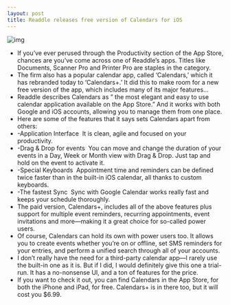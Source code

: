 ```yaml
---
layout: post
title: Readdle releases free version of Calendars for iOS
---
```

![img](http://media.idownloadblog.com/wp-content/uploads/2013/03/calendars-ss.png)
* If you’ve ever perused through the Productivity section of the App Store, chances are you’ve come across one of Readdle’s apps. Titles like Documents, Scanner Pro and Printer Pro are staples in the category.
* The firm also has a popular calendar app, called ‘Calendars,’ which it has rebranded today to ‘Calendars+.’ It did this to make room for a new free version of the app, which includes many of its major features…
* Readdle describes Calendars as ” the most elegant and easy to use calendar application available on the App Store.” And it works with both Google and iOS accounts, allowing you to manage them from one place.
* Here are some of the features that it says sets Calendars apart from others:
* -Application Interface  It is clean, agile and focused on your productivity. 
* -Drag & Drop for events  You can move and change the duration of your events in a Day, Week or Month view with Drag & Drop. Just tap and hold on the event to activate it. 
* -Special Keyboards  Appointment time and reminders can be defined twice faster than in the built-in iOS calendar, all thanks to custom keyboards. 
* -The fastest Sync  Sync with Google Calendar works really fast and keeps your schedule thoroughly. 
* The paid version, Calendars+, includes all of the above features plus support for multiple event reminders, recurring appointments, event invitations and more—making it a great choice for so-called power users.
* Of course, Calendars can hold its own with power users too. It allows you to create events whether you’re on or offline, set SMS reminders for your entries, and perform a unified search through all of your accounts.
* I don’t really have the need for a third-party calendar app—I rarely use the built-in one as it is. But if I did, I would definitely give this one a trial-run. It has a no-nonsense UI, and a ton of features for the price.
* If you want to check it out, you can find Calendars in the App Store, for both the iPhone and iPad, for free. Calendars+ is in there too, but it will cost you $6.99.

